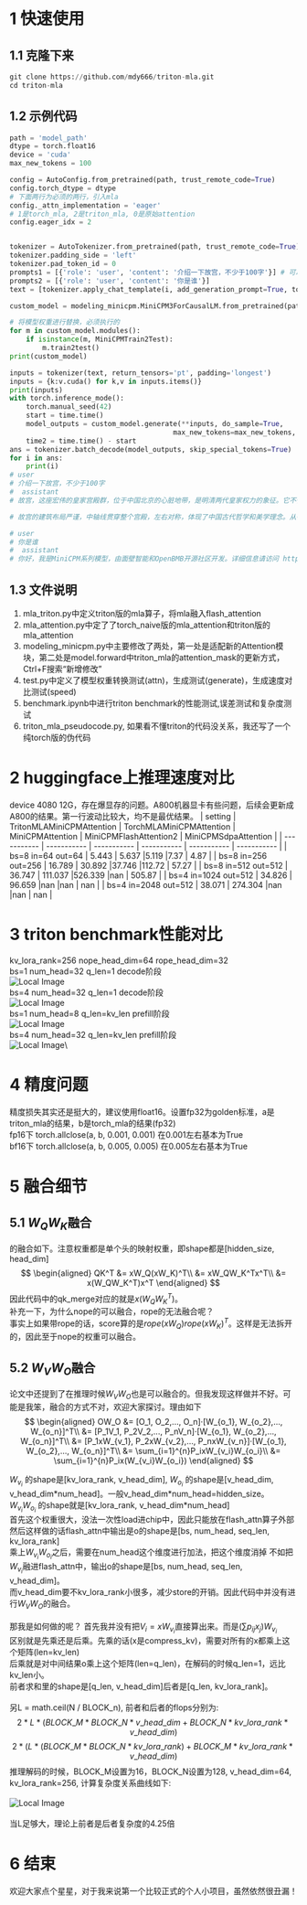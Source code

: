 # 1 快速使用

## 1.1 克隆下来

```python
git clone https://github.com/mdy666/triton-mla.git
cd triton-mla
```

## 1.2 示例代码

```python
path = 'model_path'
dtype = torch.float16
device = 'cuda'
max_new_tokens = 100

config = AutoConfig.from_pretrained(path, trust_remote_code=True)
config.torch_dtype = dtype
# 下面两行为必须的两行，引入mla
config._attn_implementation = 'eager'
# 1是torch_mla, 2是triton_mla, 0是原始attention
config.eager_idx = 2


tokenizer = AutoTokenizer.from_pretrained(path, trust_remote_code=True)
tokenizer.padding_side = 'left'
tokenizer.pad_token_id = 0
prompts1 = [{'role': 'user', 'content': '介绍一下故宫，不少于100字'}] # 可以解决padding问题
prompts2 = [{'role': 'user', 'content': '你是谁'}]
text = [tokenizer.apply_chat_template(i, add_generation_prompt=True, tokenize=False) for i in [prompts1, prompts2]]

custom_model = modeling_minicpm.MiniCPM3ForCausalLM.from_pretrained(path, device_map=device, torch_dtype=dtype, config=config)

# 将模型权重进行替换，必须执行的
for m in custom_model.modules():
    if isinstance(m, MiniCPMTrain2Test):
        m.train2test()
print(custom_model)

inputs = tokenizer(text, return_tensors='pt', padding='longest')
inputs = {k:v.cuda() for k,v in inputs.items()}
print(inputs)
with torch.inference_mode():
    torch.manual_seed(42)
    start = time.time()
    model_outputs = custom_model.generate(**inputs, do_sample=True, 
                                        max_new_tokens=max_new_tokens, temperature=0.7, top_p=0.95)
    time2 = time.time() - start
ans = tokenizer.batch_decode(model_outputs, skip_special_tokens=True)
for i in ans:
    print(i)
# user
# 介绍一下故宫，不少于100字 
#  assistant
# 故宫，这座宏伟的皇家宫殿群，位于中国北京的心脏地带，是明清两代皇家权力的象征。它不仅是中国古代建筑艺术的瑰宝，也是世界文化遗产中的一颗璀璨明珠。故宫占地面积约72万平方米，拥有近千间房屋，其规模之宏大、建筑之精美，令人叹为观止。

# 故宫的建筑布局严谨，中轴线贯穿整个宫殿，左右对称，体现了中国古代哲学和美学理念。从午

# user
# 你是谁 
#  assistant
# 你好，我是MiniCPM系列模型，由面壁智能和OpenBMB开源社区开发。详细信息请访问 https://github.com/OpenBMB/
```


## 1.3 文件说明

1. mla_triton.py中定义triton版的mla算子，将mla融入flash_attention
2. mla_attention.py中定了了torch_naive版的mla_attention和triton版的mla_attention
3. modeling_minicpm.py中主要修改了两处，第一处是适配新的Attention模块，第二处是model.forward中triton_mla的attention_mask的更新方式，Ctrl+F搜索“新增修改”
4. test.py中定义了模型权重转换测试(attn)，生成测试(generate)，生成速度对比测试(speed)
5. benchmark.ipynb中进行triton benchmark的性能测试,误差测试和复杂度测试
6. triton_mla_pseudocode.py, 如果看不懂triton的代码没关系，我还写了一个纯torch版的伪代码

# 2 huggingface上推理速度对比
device 4080 12G，存在爆显存的问题。A800机器显卡有些问题，后续会更新成A800的结果。第一行波动比较大，均不是最优结果。
| setting      | TritonMLAMiniCPMAttention | TorchMLAMiniCPMAttention | MiniCPMAttention | MiniCPMFlashAttention2 | MiniCPMSdpaAttention |
| -----------  | ----------- | ----------- | ----------- | ----------- | ----------- |
| bs=8 in=64 out=64    |  5.443   | 5.637   |5.119   |7.37   | 4.87   |
| bs=8 in=256 out=256  |  16.789  | 30.892  |37.746  |112.72 | 57.27  |
| bs=8 in=512 out=512  |  36.747  | 111.037 |526.339 |nan    | 505.87 |
| bs=4 in=1024 out=512 |  34.826  | 96.659  |nan     |nan    | nan    |
| bs=4 in=2048 out=512 |  38.071  | 274.304 |nan     |nan    | nan    |

# 3 triton benchmark性能对比
kv_lora_rank=256 nope_head_dim=64 rope_head_dim=32\
bs=1 num_head=32 q_len=1 decode阶段\
![Local Image](./img/bs1_head32_d.png)\
bs=4 num_head=32 q_len=1 decode阶段\
![Local Image](./img/bs4_head32_d.png)\
bs=1 num_head=8 q_len=kv_len prefill阶段\
![Local Image](./img/bs1_head8_p.png)\
bs=4 num_head=32 q_len=kv_len prefill阶段\
![Local Image](./img/bs4_head32_p.png)\

# 4 精度问题
精度损失其实还是挺大的，建议使用float16。设置fp32为golden标准，a是triton_mla的结果，b是torch_mla的结果(fp32)\
fp16下    torch.allclose(a, b, 0.001, 0.001)    在0.001左右基本为True\
bf16下    torch.allclose(a, b, 0.005, 0.005)    在0.005左右基本为True


# 5 融合细节
## 5.1 $W_QW_K$融合
的融合如下。注意权重都是单个头的映射权重，即shape都是[hidden_size, head_dim]
$$
\begin{aligned}
QK^T &= xW_Q(xW_K)^T\\
&= xW_QW_K^Tx^T\\
&= x(W_QW_K^T)x^T
\end{aligned}
$$
因此代码中的qk_merge对应的就是$x(W_QW_K^T)$。\
补充一下，为什么nope的可以融合，rope的无法融合呢？\
事实上如果带rope的话，score算的是$rope(xW_Q)rope(xW_K)^T$。这样是无法拆开的，因此至于nope的权重可以融合。
## 5.2 $W_VW_O$融合
论文中还提到了在推理时候$W_VW_O$也是可以融合的。但我发现这样做并不好。可能是我笨，融合的方式不对，欢迎大家探讨。理由如下
$$
\begin{aligned}
OW_O &= [O_1, O_2,..., O_n]·[W_{o_1}, W_{o_2},..., W_{o_n}]^T\\
&= [P_1V_1, P_2V_2,..., P_nV_n]·[W_{o_1}, W_{o_2},..., W_{o_n}]^T\\
&= [P_1xW_{v_1}, P_2xW_{v_2},..., P_nxW_{v_n}]·[W_{o_1}, W_{o_2},..., W_{o_n}]^T\\
&= \sum_{i=1}^{n}P_ixW_{v_i}W_{o_i}\\
&= \sum_{i=1}^{n}P_ix(W_{v_i}W_{o_i})
\end{aligned}
$$

$W_{v_i}$ 的shape是[kv_lora_rank, v_head_dim], $W_{o_i}$ 的shape是[v_head_dim, v_head_dim\*num_head]。一般v_head_dim\*num_head=hidden_size。\
$W_{v_i}W_{o_i}$ 的shape就是[kv_lora_rank, v_head_dim\*num_head] \
首先这个权重很大，没法一次性load进chip中，因此只能放在flash_attn算子外部 \
然后这样做的话flash_attn中输出是o的shape是[bs, num_head, seq_len, kv_lora_rank]\
乘上$W_{v_i}W_{o_i}$之后，需要在num_head这个维度进行加法，把这个维度消掉
不如把$W_{v_i}$融进flash_attn中，输出o的shape是[bs, num_head, seq_len, v_head_dim]。\
而v_head_dim要不kv_lora_rank小很多，减少store的开销。因此代码中并没有进行$W_VW_O$的融合。\
\
那我是如何做的呢？
首先我并没有把$V_i = xW_{v_i}$直接算出来。而是$(\sum p_{ij}x_j)W_{v_i}$\
区别就是先乘还是后乘。先乘的话(x是compress_kv)，需要对所有的x都乘上这个矩阵(len=kv_len)\
后乘就是对中间结果o乘上这个矩阵(len=q_len)，在解码的时候q_len=1，远比kv_len小。\
前者求和里的shape是[q_len, v_head_dim]后者是[q_len, kv_lora_rank]。\
\
另L = math.ceil(N / BLOCK_n), 前者和后者的flops分别为:
$$2 * L * (BLOCK\_M * BLOCK\_N * v\_head\_dim + BLOCK\_N * kv\_lora\_rank * v\_head\_dim)$$
$$2 * (L * (BLOCK\_M * BLOCK\_N * kv\_lora\_rank) + BLOCK\_M * kv\_lora\_rank * v\_head\_dim)$$
推理解码的时候，BLOCK_M设置为16，BLOCK_N设置为128, v_head_dim=64, kv_lora_rank=256, 计算复杂度关系曲线如下:\
\
![Local Image](./img/pre_post.png#pic_center)\
\
当L足够大，理论上前者是后者复杂度的4.25倍

# 6 结束
欢迎大家点个星星，对于我来说第一个比较正式的个人小项目，虽然依然很丑漏！